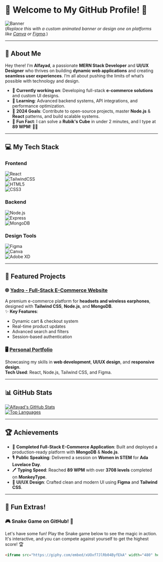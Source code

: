 # 👋 Welcome to My GitHub Profile! 🚀

![Banner](https://user-images.githubusercontent.com/000000/your-banner-link.gif)  
(*Replace this with a custom animated banner or design one on platforms like [Canva](https://www.canva.com/) or [Figma](https://www.figma.com/).*)  

---

## 🎉 About Me  

Hey there! I’m **Alfayad**, a passionate **MERN Stack Developer** and **UI/UX Designer** who thrives on building **dynamic web applications** and creating **seamless user experiences**. I’m all about pushing the limits of what’s possible with technology and design.  

- 🔭 **Currently working on**: Developing full-stack **e-commerce solutions** and custom UI designs.  
- 🌱 **Learning**: Advanced backend systems, API integrations, and performance optimization.  
- 🎯 **2024 Goals**: Contribute to open-source projects, master **Node.js** & **React** patterns, and build scalable systems.  
- 💬 **Fun Fact**: I can solve a **Rubik's Cube** in under 2 minutes, and I type at **89 WPM**! 🧩💨  

---

## 💻 My Tech Stack

### **Frontend**  
![React](https://img.shields.io/badge/-React-61DAFB?logo=react&logoColor=black&style=flat)  
![TailwindCSS](https://img.shields.io/badge/-Tailwind_CSS-38B2AC?logo=tailwind-css&logoColor=white&style=flat)  
![HTML5](https://img.shields.io/badge/-HTML5-E34F26?logo=html5&logoColor=white&style=flat)  
![CSS3](https://img.shields.io/badge/-CSS3-1572B6?logo=css3&logoColor=white&style=flat)

### **Backend**  
![Node.js](https://img.shields.io/badge/-Node.js-339933?logo=node.js&logoColor=white&style=flat)  
![Express](https://img.shields.io/badge/-Express.js-000000?logo=express&logoColor=white&style=flat)  
![MongoDB](https://img.shields.io/badge/-MongoDB-47A248?logo=mongodb&logoColor=white&style=flat)

### **Design Tools**  
![Figma](https://img.shields.io/badge/-Figma-F24E1E?logo=figma&logoColor=white&style=flat)  
![Canva](https://img.shields.io/badge/-Canva-00C4CC?logo=canva&logoColor=white&style=flat)  
![Adobe XD](https://img.shields.io/badge/-Adobe_XD-FF61F6?logo=adobe-xd&logoColor=white&style=flat)

---

## 🚀 Featured Projects  

### 🌐 [Yadro - Full-Stack E-Commerce Website](https://github.com/your-username/yadro)  
A premium e-commerce platform for **headsets and wireless earphones**, designed with **Tailwind CSS**, **Node.js**, and **MongoDB**.  
✨ **Key Features**:
- Dynamic cart & checkout system  
- Real-time product updates  
- Advanced search and filters  
- Session-based authentication  

### 🖥️ [Personal Portfolio](https://your-portfolio-link.com)  
Showcasing my skills in **web development**, **UI/UX design**, and **responsive design**.  
**Tech Used**: React, Node.js, Tailwind CSS, and Figma.

---

## 📊 GitHub Stats

[![Alfayad's GitHub Stats](https://github-readme-stats.vercel.app/api?username=your-username&show_icons=true&theme=radical)](https://github.com/your-username)  
[![Top Languages](https://github-readme-stats.vercel.app/api/top-langs/?username=your-username&layout=compact&theme=radical)](https://github.com/your-username)

---

## 🏆 Achievements

- 🎯 **Completed Full-Stack E-Commerce Application**: Built and deployed a production-ready platform with **MongoDB** & **Node.js**.
- 🎙️ **Public Speaking**: Delivered a session on **Women in STEM** for **Ada Lovelace Day**.  
- 🖊️ **Typing Speed**: Reached **89 WPM** with over **3708 levels** completed on **MonkeyType**.  
- 🏅 **UI/UX Design**: Crafted clean and modern UI using **Figma** and **Tailwind CSS**.

---

## 🌟 Fun Extras!  

### 🎮 Snake Game on GitHub! 🐍  

Let's have some fun! Play the Snake game below to see the magic in action. It's interactive, and you can compete against yourself to get the highest score! 🏆

```html
<iframe src="https://giphy.com/embed/xUOxf7JlRb04ByfEkA" width="480" height="270" frameBorder="0" class="giphy-embed" allowFullScreen></iframe><p><a href="https://giphy.com/gifs/xUOxf7JlRb04ByfEkA">via GIPHY</a></p>

